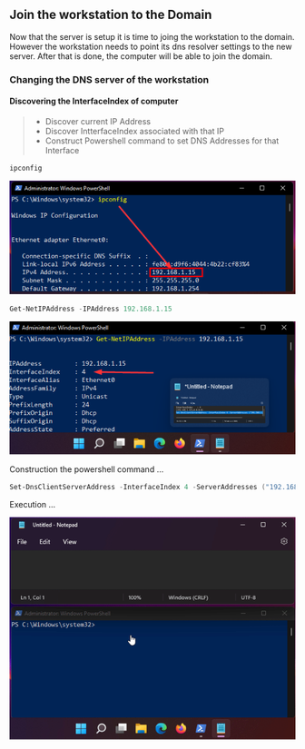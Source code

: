 ## Join the workstation to the Domain

Now that the server is setup it is time to joing the workstation to the domain. However the workstation needs to point its dns resolver settings to the new server. After that is done, the computer will be able to join the domain.

### Changing the DNS server of the workstation

#### Discovering the InterfaceIndex of computer

> - Discover current IP Address
> - Discover IntterfaceIndex associated with that IP
> - Construct Powershell command to set DNS Addresses for that Interface


```cmd
ipconfig 
```

![ipconfig](images/ipconfig-01.png)

```powershell
Get-NetIPAddress -IPAddress 192.168.1.15
```

![Find out the Interface Index](images/InterfaceIndex.png)

Construction the powershell command ...

```powershell
Set-DnsClientServerAddress -InterfaceIndex 4 -ServerAddresses ("192.168.1.155","192.168.1.254")
```

Execution ...

![command sequence](images/execution.gif)